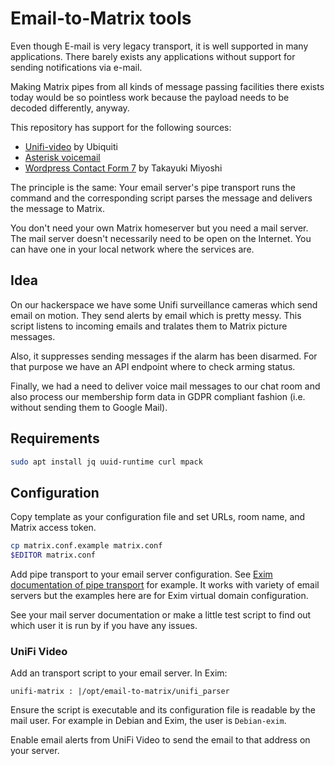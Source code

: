 # Email-to-Matrix tools

Even though E-mail is very legacy transport, it is well supported in
many applications. There barely exists any applications without
support for sending notifications via e-mail.

Making Matrix pipes from all kinds of message passing facilities there
exists today would be so pointless work because the payload needs to
be decoded differently, anyway.

This repository has support for the following sources:

* [Unifi-video](https://video.ui.com/) by Ubiquiti
* [Asterisk voicemail](https://wiki.asterisk.org/wiki/display/AST/Voicemail)
* [Wordpress Contact Form 7](https://en.wordpress.org/plugins/contact-form-7/) by Takayuki Miyoshi

The principle is the same: Your email server's pipe transport runs the
command and the corresponding script parses the message and delivers
the message to Matrix.

You don't need your own Matrix homeserver but you need a mail
server. The mail server doesn't necessarily need to be open on the
Internet. You can have one in your local network where the services
are.

## Idea

On our hackerspace we have some Unifi surveillance cameras which send
email on motion. They send alerts by email which is pretty messy. This
script listens to incoming emails and tralates them to Matrix picture
messages.

Also, it suppresses sending messages if the alarm has been
disarmed. For that purpose we have an API endpoint where to check
arming status.

Finally, we had a need to deliver voice mail messages to our chat
room and also process our membership form data in GDPR compliant
fashion (i.e. without sending them to Google Mail).

## Requirements

```sh
sudo apt install jq uuid-runtime curl mpack
```

## Configuration

Copy template as your configuration file and set URLs, room name, and
Matrix access token.

```sh
cp matrix.conf.example matrix.conf
$EDITOR matrix.conf
```

Add pipe transport to your email server configuration. See
[Exim documentation of pipe transport](https://www.exim.org/exim-html-current/doc/html/spec_html/ch-the_pipe_transport.html)
for example. It works with variety of email servers but the examples
here are for Exim virtual domain configuration.

See your mail server documentation or make a little test script to
find out which user it is run by if you have any issues.

### UniFi Video

Add an transport script to your email server. In Exim:

```
unifi-matrix : |/opt/email-to-matrix/unifi_parser
```

Ensure the script is executable and its configuration file is readable
by the mail user. For example in Debian and Exim, the user is
`Debian-exim`.

Enable email alerts from UniFi Video to send the email to that address on your server.
